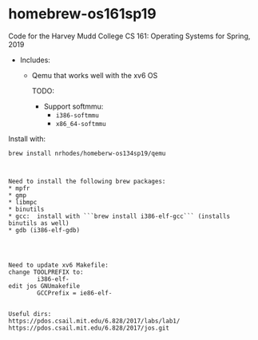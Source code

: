 # homebrew-os161sp19
Code for the Harvey Mudd College CS 161: Operating Systems for Spring, 2019

* Includes:

    * Qemu that works well with the xv6 OS


        TODO:
        * Support softmmu:
            * ```i386-softmmu```
            * ```x86_64-softmmu```

Install with:
```
brew install nrhodes/homeberw-os134sp19/qemu



Need to install the following brew packages:
* mpfr
* gmp
* libmpc
* binutils
* gcc:  install with ```brew install i386-elf-gcc``` (installs binutils as well)
* gdb (i386-elf-gdb)




Need to update xv6 Makefile:
change TOOLPREFIX to:
        i386-elf-
edit jos GNUmakefile
        GCCPrefix = ie86-elf-


Useful dirs:
https://pdos.csail.mit.edu/6.828/2017/labs/lab1/
https://pdos.csail.mit.edu/6.828/2017/jos.git
